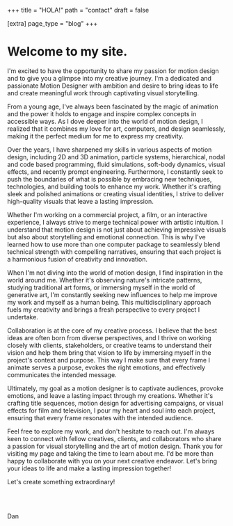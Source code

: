 +++
title = "HOLA!"
path = "contact"
draft = false

[extra]
page_type = "blog"
+++

# Welcome to my site.

I'm excited to have the opportunity to share my passion for motion design and to give you a glimpse into my creative journey. I'm a 
dedicated and passionate Motion Designer with ambition and desire to bring ideas to life and create 
meaningful work through captivating visual storytelling.

From a young age, I've always been fascinated by the magic of animation and the power it holds to engage and inspire complex concepts 
in accessible ways. As I dove deeper into the world of motion design, I realized that it combines my love for art, computers, and design
seamlessly, making it the perfect medium for me to express my creativity.

Over the years, I have sharpened my skills in various aspects of motion design, including 2D and 3D animation, particle systems, hierarchical,
nodal and code based programming, fluid simulations, soft-body dynamics, visual effects, and recently prompt engineering. Furthermore, 
I constantly seek to push the boundaries of what is possible by embracing new techniques, technologies, and building tools to enhance my work.
Whether it's crafting sleek and polished animations or creating visual identities, I strive to deliver high-quality visuals that leave a 
lasting impression.

Whether I'm working on a commercial project, a film, or an interactive experience, I always strive to merge technical power with artistic 
intuition. I understand that motion design is not just about achieving impressive visuals but also about storytelling and emotional connection.
This is why I've learned how to use more than one computer package to seamlessly blend technical strength with compelling narratives, ensuring 
that each project is a harmonious fusion of creativity and innovation.

When I'm not diving into the world of motion design, I find inspiration in the world around me. Whether it's observing nature's intricate 
patterns, studying traditional art forms, or immersing myself in the world of generative art, I'm constantly seeking new influences to help 
me improve my work and myself as a human being. This multidisciplinary approach fuels my creativity and brings a fresh perspective to every 
project I undertake.

Collaboration is at the core of my creative process. I believe that the best ideas are often born from diverse perspectives, and I thrive on 
working closely with clients, stakeholders, or creative teams to understand their vision and help them bring that vision to life by immersing 
myself in the project's context and purpose. This way I make sure that every frame I animate serves a purpose, evokes the right emotions, and 
effectively communicates the intended message.

Ultimately, my goal as a motion designer is to captivate audiences, provoke emotions, and leave a lasting impact through my creations.
Whether it's crafting title sequences, motion design for advertising campaigns, or visual effects for film and television, I pour my heart 
and soul into each project, ensuring that every frame resonates with the intended audience.

Feel free to explore my work, and don't hesitate to reach out. I'm always keen to connect with fellow creatives, clients, and collaborators
who share a passion for visual storytelling and the art of motion design. Thank you for visiting my page and taking the time to learn about me.
I'd be more than happy to collaborate with you on your next creative endeavor. Let's bring your ideas to life and make a lasting impression
together!


Let's create something extraordinary!

</br>
</br>

Dan

